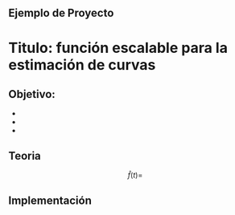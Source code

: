 ## Ejemplo de Proyecto

# Titulo: función escalable para la estimación de curvas


## Objetivo: 
   -
   -
   -
## Teoria

$$
\widehat{f}(t)=
$$

## Implementación



